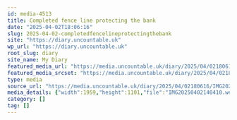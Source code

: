 ```yaml
---
id: media-4513
title: Completed fence line protecting the bank
date: "2025-04-02T18:06:16"
slug: 2025-04-02-completedfencelineprotectingthebank
site: "https://diary.uncountable.uk"
wp_url: "https://diary.uncountable.uk"
root_slug: diary
site_name: My Diary
featured_media_url: "https://media.uncountable.uk/diary/2025/04/02180616/IMG20250402140410.webp"
featured_media_srcset: "https://media.uncountable.uk/diary/2025/04/02180616/IMG20250402140410-300x169.webp 300w, https://media.uncountable.uk/diary/2025/04/02180616/IMG20250402140410-1024x576.webp 1024w, https://media.uncountable.uk/diary/2025/04/02180616/IMG20250402140410-150x150.webp 150w, https://media.uncountable.uk/diary/2025/04/02180616/IMG20250402140410-640x360.webp 640w, https://media.uncountable.uk/diary/2025/04/02180616/IMG20250402140410.webp 1959w"
type: media
source_url: "https://media.uncountable.uk/diary/2025/04/02180616/IMG20250402140410.webp"
media_details: {"width":1959,"height":1101,"file":"IMG20250402140410.webp","filesize":137654,"sizes":{"medium":{"file":"IMG20250402140410-300x169.webp","width":300,"height":169,"filesize":18518,"mime_type":"image/webp","source_url":"https://media.uncountable.uk/diary/2025/04/02180616/IMG20250402140410-300x169.webp"},"large":{"file":"IMG20250402140410-1024x576.webp","width":1024,"height":576,"filesize":125406,"mime_type":"image/webp","source_url":"https://media.uncountable.uk/diary/2025/04/02180616/IMG20250402140410-1024x576.webp"},"thumbnail":{"file":"IMG20250402140410-150x150.webp","width":150,"height":150,"filesize":11356,"mime_type":"image/webp","source_url":"https://media.uncountable.uk/diary/2025/04/02180616/IMG20250402140410-150x150.webp"},"mobwidth":{"file":"IMG20250402140410-640x360.webp","width":640,"height":360,"filesize":59564,"mime_type":"image/webp","source_url":"https://media.uncountable.uk/diary/2025/04/02180616/IMG20250402140410-640x360.webp"},"full":{"file":"IMG20250402140410.webp","width":1959,"height":1101,"mime_type":"image/webp","source_url":"https://media.uncountable.uk/diary/2025/04/02180616/IMG20250402140410.webp"}},"image_meta":{"aperture":"0","credit":"","camera":"","caption":"","created_timestamp":"0","copyright":"","focal_length":"0","iso":"0","shutter_speed":"0","title":"","orientation":"0","keywords":[]}}
category: []
tag: []
---
```


